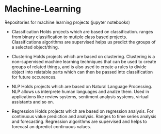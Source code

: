 # Machine-Learning
Repositories for machine learning projects (jupyter notebooks)

- Classification
Holds projects which are based on classification. ranges from binary classification to mutiple class based projects.
Classifications algorithms are supervised helps us predict the groups of a selected object/thing.

- Clustering
Holds projects which are based on clustering. Clustering is a non-supervised machine learning techniques that can be used to create groups of related things,
and is also used to create a rules to divide object into relatable parts which can then be passed into classification for future occurences.

- NLP
Holds projects which are based on Natural Language Processing. NLP allows us interprete human languages and analze them. Used in applications like review systems,
sentiment analysis systems, virtual assistants and so on.

- Regression
Holds projects which are based on regression analysis. For continuous value prediction and analysis. Ranges to time series analysis and forecasting.
Regression algorithms are supervised and helps to forecast an dpredict continuous values.
